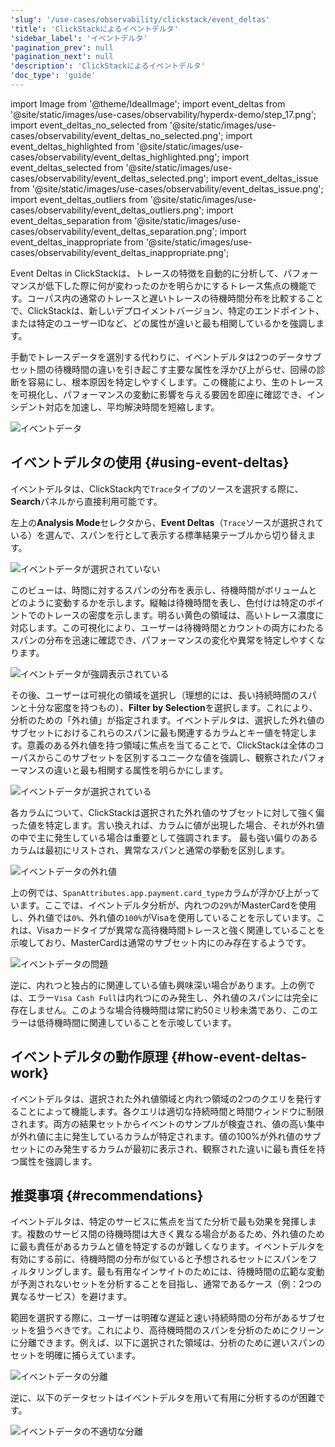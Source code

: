 ```yaml
---
'slug': '/use-cases/observability/clickstack/event_deltas'
'title': 'ClickStackによるイベントデルタ'
'sidebar_label': 'イベントデルタ'
'pagination_prev': null
'pagination_next': null
'description': 'ClickStackによるイベントデルタ'
'doc_type': 'guide'
---
```


import Image from '@theme/IdealImage';
import event_deltas from '@site/static/images/use-cases/observability/hyperdx-demo/step_17.png';
import event_deltas_no_selected from '@site/static/images/use-cases/observability/event_deltas_no_selected.png';
import event_deltas_highlighted from '@site/static/images/use-cases/observability/event_deltas_highlighted.png';
import event_deltas_selected from '@site/static/images/use-cases/observability/event_deltas_selected.png';
import event_deltas_issue from '@site/static/images/use-cases/observability/event_deltas_issue.png';
import event_deltas_outliers from '@site/static/images/use-cases/observability/event_deltas_outliers.png';
import event_deltas_separation from '@site/static/images/use-cases/observability/event_deltas_separation.png';
import event_deltas_inappropriate from '@site/static/images/use-cases/observability/event_deltas_inappropriate.png';

Event Deltas in ClickStackは、トレースの特徴を自動的に分析して、パフォーマンスが低下した際に何が変わったのかを明らかにするトレース焦点の機能です。コーパス内の通常のトレースと遅いトレースの待機時間分布を比較することで、ClickStackは、新しいデプロイメントバージョン、特定のエンドポイント、または特定のユーザーIDなど、どの属性が違いと最も相関しているかを強調します。

手動でトレースデータを選別する代わりに、イベントデルタは2つのデータサブセット間の待機時間の違いを引き起こす主要な属性を浮かび上がらせ、回帰の診断を容易にし、根本原因を特定しやすくします。この機能により、生のトレースを可視化し、パフォーマンスの変動に影響を与える要因を即座に確認でき、インシデント対応を加速し、平均解決時間を短縮します。

<Image img={event_deltas} alt="イベントデータ" size="lg"/>

## イベントデルタの使用 {#using-event-deltas}

イベントデルタは、ClickStack内で`Trace`タイプのソースを選択する際に、**Search**パネルから直接利用可能です。

左上の**Analysis Mode**セレクタから、**Event Deltas**（`Trace`ソースが選択されている）を選んで、スパンを行として表示する標準結果テーブルから切り替えます。

<Image img={event_deltas_no_selected} alt="イベントデータが選択されていない" size="lg"/>

このビューは、時間に対するスパンの分布を表示し、待機時間がボリュームとどのように変動するかを示します。縦軸は待機時間を表し、色付けは特定のポイントでのトレースの密度を示します。明るい黄色の領域は、高いトレース濃度に対応します。この可視化により、ユーザーは待機時間とカウントの両方にわたるスパンの分布を迅速に確認でき、パフォーマンスの変化や異常を特定しやすくなります。

<Image img={event_deltas_highlighted} alt="イベントデータが強調表示されている" size="lg"/>

その後、ユーザーは可視化の領域を選択し（理想的には、長い持続時間のスパンと十分な密度を持つもの）、**Filter by Selection**を選択します。これにより、分析のための「外れ値」が指定されます。イベントデルタは、選択した外れ値のサブセットにおけるこれらのスパンに最も関連するカラムとキー値を特定します。意義のある外れ値を持つ領域に焦点を当てることで、ClickStackは全体のコーパスからこのサブセットを区別するユニークな値を強調し、観察されたパフォーマンスの違いと最も相関する属性を明らかにします。

<Image img={event_deltas_selected} alt="イベントデータが選択されている" size="lg"/>

各カラムについて、ClickStackは選択された外れ値のサブセットに対して強く偏った値を特定します。言い換えれば、カラムに値が出現した場合、それが外れ値の中で主に発生している場合は重要として強調されます。 最も強い偏りのあるカラムは最初にリストされ、異常なスパンと通常の挙動を区別します。

<Image img={event_deltas_outliers} alt="イベントデータの外れ値" size="lg"/>

上の例では、`SpanAttributes.app.payment.card_type`カラムが浮かび上がっています。ここでは、イベントデルタ分析が、内れつの`29%`がMasterCardを使用し、外れ値では`0%`、外れ値の`100%`がVisaを使用していることを示しています。これは、Visaカードタイプが異常な高待機時間トレースと強く関連していることを示唆しており、MasterCardは通常のサブセット内にのみ存在するようです。

<Image img={event_deltas_issue} alt="イベントデータの問題" size="lg"/>

逆に、内れつと独占的に関連している値も興味深い場合があります。上の例では、エラー`Visa Cash Full`は内れつにのみ発生し、外れ値のスパンには完全に存在しません。このような場合待機時間は常に約50ミリ秒未満であり、このエラーは低待機時間に関連していることを示唆しています。

## イベントデルタの動作原理 {#how-event-deltas-work}

イベントデルタは、選択された外れ値領域と内れつ領域の2つのクエリを発行することによって機能します。各クエリは適切な持続時間と時間ウィンドウに制限されます。両方の結果セットからイベントのサンプルが検査され、値の高い集中が外れ値に主に発生しているカラムが特定されます。値の100%が外れ値のサブセットにのみ発生するカラムが最初に表示され、観察された違いに最も責任を持つ属性を強調します。

## 推奨事項 {#recommendations}

イベントデルタは、特定のサービスに焦点を当てた分析で最も効果を発揮します。複数のサービス間の待機時間は大きく異なる場合があるため、外れ値のために最も責任があるカラムと値を特定するのが難しくなります。イベントデルタを有効にする前に、待機時間の分布が似ていると予想されるセットにスパンをフィルタリングします。最も有用なインサイトのためには、待機時間の広範な変動が予測されないセットを分析することを目指し、通常であるケース（例：2つの異なるサービス）を避けます。

範囲を選択する際に、ユーザーは明確な遅延と速い持続時間の分布があるサブセットを狙うべきです。これにより、高待機時間のスパンを分析のためにクリーンに分離できます。例えば、以下に選択された領域は、分析のために遅いスパンのセットを明確に捕らえています。

<Image img={event_deltas_separation} alt="イベントデータの分離" size="lg"/>

逆に、以下のデータセットはイベントデルタを用いて有用に分析するのが困難です。

<Image img={event_deltas_inappropriate} alt="イベントデータの不適切な分離" size="lg"/>
